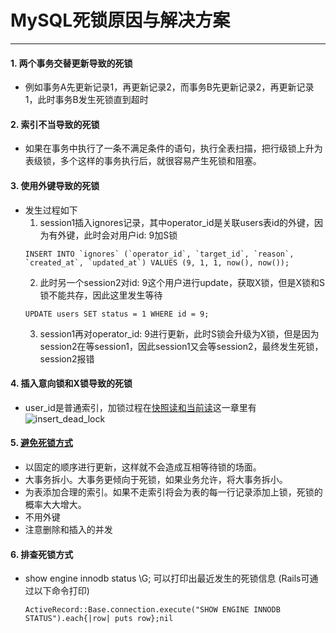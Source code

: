 # MySQL死锁原因与解决方案
---

#### 1. 两个事务交替更新导致的死锁
* 例如事务A先更新记录1，再更新记录2，而事务B先更新记录2，再更新记录1，此时事务B发生死锁直到超时

#### 2. 索引不当导致的死锁
* 如果在事务中执行了一条不满足条件的语句，执行全表扫描，把行级锁上升为表级锁，多个这样的事务执行后，就很容易产生死锁和阻塞。

#### 3. 使用外键导致的死锁
* 发生过程如下
  1. session1插入ignores记录，其中operator_id是关联users表id的外键，因为有外键，此时会对用户id: 9加S锁
  ```
  INSERT INTO `ignores` (`operator_id`, `target_id`, `reason`, `created_at`, `updated_at`) VALUES (9, 1, 1, now(), now());
  ```
  2. 此时另一个session2对id: 9这个用户进行update，获取X锁，但是X锁和S锁不能共存，因此这里发生等待
  ```
  UPDATE users SET status = 1 WHERE id = 9;
  ```
  3. session1再对operator_id: 9进行更新，此时S锁会升级为X锁，但是因为session2在等session1，因此session1又会等session2，最终发生死锁，session2报错

#### 4. 插入意向锁和X锁导致的死锁
* user_id是普通索引，加锁过程在[快照读和当前读](/program/mysql/read.html)这一章里有
![insert_dead_lock](/images/program/mysql/insert_dead_lock.png)

#### 5. [避免死锁方式](https://www.jianshu.com/p/7401cb087651)
  * 以固定的顺序进行更新，这样就不会造成互相等待锁的场面。
  * 大事务拆小。大事务更倾向于死锁，如果业务允许，将大事务拆小。
  * 为表添加合理的索引。如果不走索引将会为表的每一行记录添加上锁，死锁的概率大大增大。
  * 不用外键
  * 注意删除和插入的并发

#### 6. 排查死锁方式
  * show engine innodb status \G; 可以打印出最近发生的死锁信息 (Rails可通过以下命令打印)
    ```
    ActiveRecord::Base.connection.execute("SHOW ENGINE INNODB STATUS").each{|row| puts row};nil
    ```
